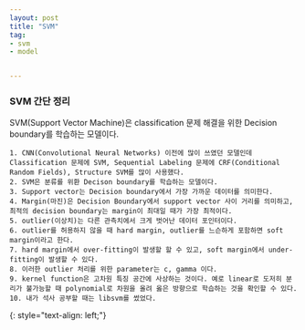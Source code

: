 ```yaml
---
layout: post
title: "SVM"
tag:
- svm
- model


---
```



### SVM 간단 정리

SVM(Support Vector Machine)은 classification 문제 해결을 위한 Decision boundary를 학습하는 모델이다. 

	1. CNN(Convolutional Neural Networks) 이전에 많이 쓰였던 모델인데 Classification 문제에 SVM, Sequential Labeling 문제에 CRF(Conditional Random Fields), Structure SVM를 많이 사용했다. 
	2. SVM은 분류를 위환 Decison boundary를 학습하는 모델이다.
	3. Support vector는 Decision boundary에서 가장 가까운 데이터를 의미한다. 
	4. Margin(마진)은 Decision Boundary에서 support vector 사이 거리를 의미하고, 최적의 decision boundary는 margin이 최대일 때가 가장 최적이다.
	5. outlier(이상치)는 다른 관측치에서 크게 벗어난 데이터 포인터이다.
	6. outlier를 허용하지 않을 때 hard margin, outlier를 느슨하게 포함하면 soft margin이라고 한다. 
	7. hard margin에서 over-fitting이 발생할 할 수 있고, soft margin에서 under-fitting이 발생할 수 있다. 
	8. 이러한 outlier 처리를 위한 parameter는 c, gamma 이다. 
	9. kernel function은 고차원 특징 공간에 사상하는 것이다. 예로 linear로 도저히 분리가 불가능할 때 polynomial로 차원을 올려 옳은 방향으로 학습하는 것을 확인할 수 있다. 
	10. 내가 석사 공부할 때는 libsvm를 썼었다. 
{: style="text-align: left;"}

